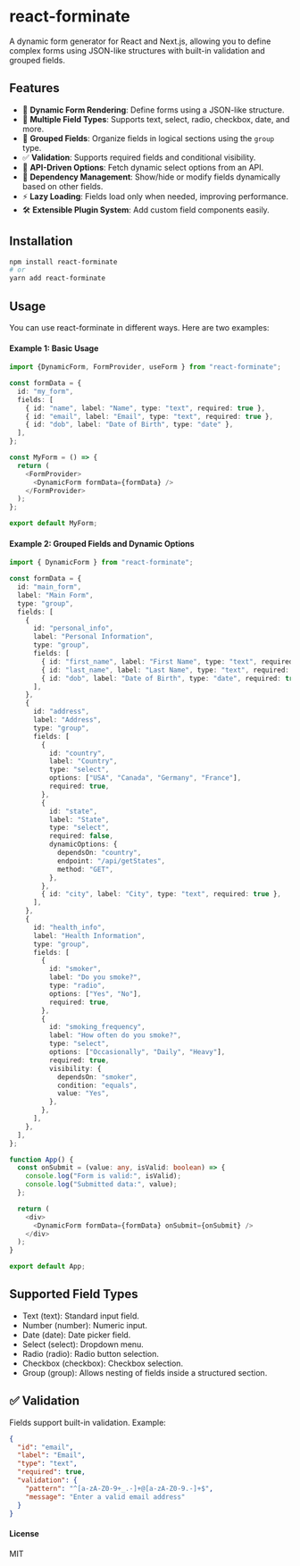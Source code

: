 # react-forminate

A dynamic form generator for React and Next.js, allowing you to define complex forms using JSON-like structures with built-in validation and grouped fields.

## Features

- 🚀 **Dynamic Form Rendering**: Define forms using a JSON-like structure.
- 📝 **Multiple Field Types**: Supports text, select, radio, checkbox, date, and more.
- 📂 **Grouped Fields**: Organize fields in logical sections using the `group` type.
- ✅ **Validation**: Supports required fields and conditional visibility.
- 📡 **API-Driven Options**: Fetch dynamic select options from an API.
- 🔄 **Dependency Management**: Show/hide or modify fields dynamically based on other fields.
- ⚡ **Lazy Loading**: Fields load only when needed, improving performance.
- 🛠 **Extensible Plugin System**: Add custom field components easily.

## Installation

```sh
npm install react-forminate
# or
yarn add react-forminate
```

## Usage

You can use react-forminate in different ways. Here are two examples:

#### Example 1: Basic Usage

```ts
import {DynamicForm, FormProvider, useForm } from "react-forminate";

const formData = {
  id: "my_form",
  fields: [
    { id: "name", label: "Name", type: "text", required: true },
    { id: "email", label: "Email", type: "text", required: true },
    { id: "dob", label: "Date of Birth", type: "date" },
  ],
};

const MyForm = () => {
  return (
    <FormProvider>
      <DynamicForm formData={formData} />
    </FormProvider>
  );
};

export default MyForm;
```

#### Example 2: Grouped Fields and Dynamic Options

```ts
import { DynamicForm } from "react-forminate";

const formData = {
  id: "main_form",
  label: "Main Form",
  type: "group",
  fields: [
    {
      id: "personal_info",
      label: "Personal Information",
      type: "group",
      fields: [
        { id: "first_name", label: "First Name", type: "text", required: true },
        { id: "last_name", label: "Last Name", type: "text", required: true },
        { id: "dob", label: "Date of Birth", type: "date", required: true },
      ],
    },
    {
      id: "address",
      label: "Address",
      type: "group",
      fields: [
        {
          id: "country",
          label: "Country",
          type: "select",
          options: ["USA", "Canada", "Germany", "France"],
          required: true,
        },
        {
          id: "state",
          label: "State",
          type: "select",
          required: false,
          dynamicOptions: {
            dependsOn: "country",
            endpoint: "/api/getStates",
            method: "GET",
          },
        },
        { id: "city", label: "City", type: "text", required: true },
      ],
    },
    {
      id: "health_info",
      label: "Health Information",
      type: "group",
      fields: [
        {
          id: "smoker",
          label: "Do you smoke?",
          type: "radio",
          options: ["Yes", "No"],
          required: true,
        },
        {
          id: "smoking_frequency",
          label: "How often do you smoke?",
          type: "select",
          options: ["Occasionally", "Daily", "Heavy"],
          required: true,
          visibility: {
            dependsOn: "smoker",
            condition: "equals",
            value: "Yes",
          },
        },
      ],
    },
  ],
};

function App() {
  const onSubmit = (value: any, isValid: boolean) => {
    console.log("Form is valid:", isValid);
    console.log("Submitted data:", value);
  };

  return (
    <div>
      <DynamicForm formData={formData} onSubmit={onSubmit} />
    </div>
  );
}

export default App;
```

## Supported Field Types

- Text (text): Standard input field.
- Number (number): Numeric input.
- Date (date): Date picker field.
- Select (select): Dropdown menu.
- Radio (radio): Radio button selection.
- Checkbox (checkbox): Checkbox selection.
- Group (group): Allows nesting of fields inside a structured section.

## ✅ Validation

Fields support built-in validation. Example:

```json
{
  "id": "email",
  "label": "Email",
  "type": "text",
  "required": true,
  "validation": {
    "pattern": "^[a-zA-Z0-9+_.-]+@[a-zA-Z0-9.-]+$",
    "message": "Enter a valid email address"
  }
}
```

#### License

MIT
